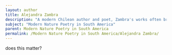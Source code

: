 ```yaml
---
layout: author
title: Alejandra Zambra
description: "A modern Chilean author and poet, Zambra's works often bridge the themes of nature and personal narrative, focusing on the changing landscapes of Chile in a contemporary context."
subject: "Modern Nature Poetry in South America"
parent: Modern Nature Poetry in South America
permalink: /Modern Nature Poetry in South America/Alejandra Zambra/
---
```


does this matter?
